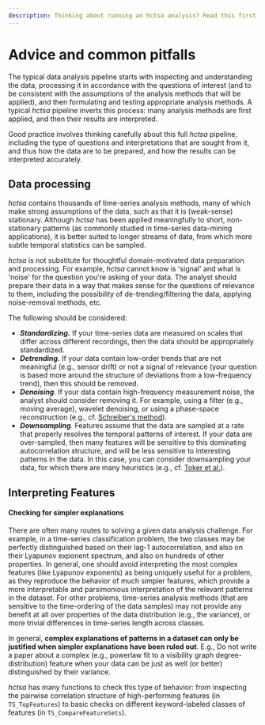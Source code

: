 ```yaml
---
description: Thinking about running an hctsa analysis? Read this first.
---
```


# Advice and common pitfalls

The typical data analysis pipeline starts with inspecting and understanding the data, processing it in accordance with the questions of interest (and to be consistent with the assumptions of the analysis methods that will be applied), and then formulating and testing appropriate analysis methods. A typical _hctsa_ pipeline inverts this process: many analysis methods are first applied, and then their results are  interpreted.

Good practice involves thinking carefully about this full _hctsa_ pipeline, including the type of questions and interpretations that are sought from it, and thus how the data are to be prepared, and how the results can be interpreted accurately.

## Data processing

_hctsa_ contains thousands of time-series analysis methods, many of which make strong assumptions of the data, such as that it is (weak-sense) stationary. Although _hctsa_ has been applied meaningfully to short, non-stationary patterns (as commonly studied in time-series data-mining applications), it is better suited to longer streams of data, from which more subtle temporal statistics can be sampled.

_hctsa_ is not substitute for thoughtful domain-motivated data preparation and processing. For example, _hctsa_ cannot know is 'signal' and what is 'noise' for the question you're asking of your data. The analyst should prepare their data in a way that makes sense for the questions of relevance to them, including the possibility of de-trending/filtering the data, applying noise-removal methods, etc.

The following should be considered:

* _**Standardizing.**_ If your time-series data are measured on scales that differ across different recordings, then the data should be appropriately standardized.
* _**Detrending.**_ If your data contain low-order trends that are not meaningful (e.g., sensor drift) or not a signal of relevance (your question is based more around the structure of deviations from a low-frequency trend), then this should be removed.
* _**Denoising**_. If your data contain high-frequency measurement noise, the analyst should consider removing it. For example, using a filter (e.g., moving average), wavelet denoising, or using a phase-space reconstruction (e.g., cf. [Schreiber's method](https://link.aps.org/doi/10.1103/PhysRevE.47.2401)).
* _**Downsampling**_. Features assume that the data are sampled at a rate that properly resolves the temporal patterns of interest. If your data are over-sampled, then many features will be sensitive to this dominating autocorrelation structure, and will be less sensitive to interesting patterns in the data. In this case, you can consider downsampling your data, for which there are many heuristics (e.g., cf. [Toker et al.](https://www.nature.com/articles/s42003-019-0715-9)).

## Interpreting Features

#### Checking for simpler explanations

There are often many routes to solving a given data analysis challenge. For example, in a time-series classification problem, the two classes may be perfectly distinguished based on their lag-1 autocorrelation, and also on their Lyapunov exponent spectrum, and also on hundreds of other properties. In general, one should avoid interpreting the most complex features (like Lyapunov exponents) as being uniquely useful for a problem, as they reproduce the behavior of much simpler features, which provide a more interpretable and parsimonious interpretation of the relevant patterns in the dataset. For other problems, time-series analysis methods (that are sensitive to the time-ordering of the data samples) may not provide any benefit at all over properties of the data distribution (e.g., the variance), or more trivial differences in time-series length across classes.

In general, **complex explanations of patterns in a dataset can only be justified when simpler explanations have been ruled out**. E.g., Do not write a paper about a complex (e.g., powerlaw fit to a visibility graph degree-distribution) feature when your data can be just as well (or better) distinguished by their variance.

_hctsa_ has many functions to check this type of behavior: from inspecting the pairwise correlation structure of high-performing features (in `TS_TopFeatures`) to basic checks on different keyword-labeled classes of features (in `TS_CompareFeatureSets`).

